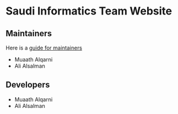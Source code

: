 # Saudi Informatics Team Website


## Maintainers
Here is a [guide for maintainers](https://sainformatics.org/MAINTAINERS)

- Muaath Alqarni
- Ali Alsalman

## Developers
- Muaath Alqarni
- Ali Alsalman